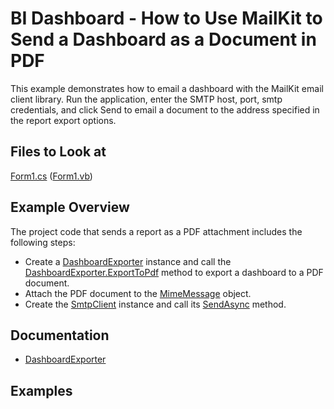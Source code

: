 # BI Dashboard - How to Use MailKit to Send a Dashboard as a Document in PDF

This example demonstrates how to email a dashboard with the MailKit email client library. Run the application, enter the SMTP host, port, smtp credentials, and click Send to email a document to the address specified in the report export options.

## Files to Look at

[Form1.cs]() ([Form1.vb]())

## Example Overview


The project code that sends a report as a PDF attachment includes the following steps:

- Create a [DashboardExporter](https://docs.devexpress.com/Dashboard/DevExpress.DashboardCommon.DashboardExporter) instance and call the [DashboardExporter.ExportToPdf](https://docs.devexpress.com/Dashboard/DevExpress.DashboardCommon.DashboardExporter.ExportToPdf(Dashboard--Stream--Nullable-Size---DashboardState--DashboardPdfExportOptions)) method to export a dashboard to a PDF document.
- Attach the PDF document to the [MimeMessage](http://www.mimekit.net/docs/html/T_MimeKit_MimeMessage.htm) object.
- Create the [SmtpClient](http://www.mimekit.net/docs/html/T_MailKit_Net_Smtp_SmtpClient.htm) instance and call its [SendAsync](http://www.mimekit.net/docs/html/M_MailKit_MailTransport_SendAsync_3.htm) method.

## Documentation

- [DashboardExporter](https://docs.devexpress.com/Dashboard/DevExpress.DashboardCommon.DashboardExporter)

## Examples
